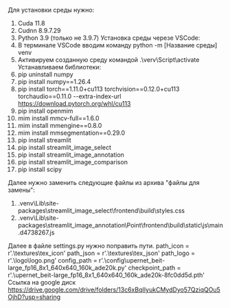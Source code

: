 Для установки среды нужно:
1. Cuda 11.8
2. Cudnn 8.9.7.29
3. Python 3.9 (только не 3.9.7)
Установка среды черезе VSCode:
1. В терминале VSCode вводим команду python -m [Название среды] venv
2. Активируем созданную среду командой .\verv\Script\activate
Устанавливаем библиотеки:
1. pip uninstall numpy
2. pip install numpy==1.26.4
1. pip install torch==1.11.0+cu113 torchvision==0.12.0+cu113 torchaudio==0.11.0 --extra-index-url https://download.pytorch.org/whl/cu113
2. pip install openmim
3. mim install mmcv-full==1.6.0
4. mim install mmengine==0.8.0
5. mim install mmsegmentation==0.29.0
6. pip install streamlit
7. pip install streamlit_image_select
8. pip install streamlit_image_annotation
9. pip install streamlit_image_comparison
10. pip install scipy


Далее нужно заменить следующие файлы из архива "файлы для замены":

1. .venv\Lib\site-packages\streamlit_image_select\frontend\build\styles.css
2. .venv\Lib\site-packages\streamlit_image_annotation\Point\frontend\build\static\js\main.d4738267.js

Далее в файле settings.py нужно поправить пути.
path_icon = r'.\textures\tex_icon'
path_json = r'.\textures\tex_json'
path_logo = r'.\logo\logo.png'
config_path = r'.\config\upernet_beit-large_fp16_8x1_640x640_160k_ade20k.py'
checkpoint_path = r'.\upernet_beit-large_fp16_8x1_640x640_160k_ade20k-8fc0dd5d.pth'
Ссылка на google диск
https://drive.google.com/drive/folders/13c6xBqIIyukCMydDyo57QziqQOu5OjhD?usp=sharing
